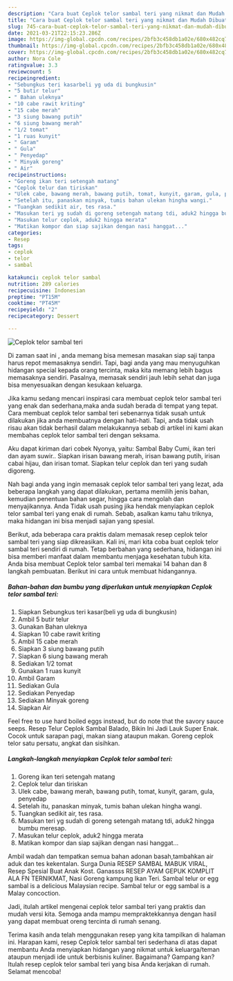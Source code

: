 ```yaml
---
description: "Cara buat Ceplok telor sambal teri yang nikmat dan Mudah Dibuat"
title: "Cara buat Ceplok telor sambal teri yang nikmat dan Mudah Dibuat"
slug: 745-cara-buat-ceplok-telor-sambal-teri-yang-nikmat-dan-mudah-dibuat
date: 2021-03-21T22:15:23.286Z
image: https://img-global.cpcdn.com/recipes/2bfb3c458db1a02e/680x482cq70/ceplok-telor-sambal-teri-foto-resep-utama.jpg
thumbnail: https://img-global.cpcdn.com/recipes/2bfb3c458db1a02e/680x482cq70/ceplok-telor-sambal-teri-foto-resep-utama.jpg
cover: https://img-global.cpcdn.com/recipes/2bfb3c458db1a02e/680x482cq70/ceplok-telor-sambal-teri-foto-resep-utama.jpg
author: Nora Cole
ratingvalue: 3.3
reviewcount: 5
recipeingredient:
- "Sebungkus teri kasarbeli yg uda di bungkusin"
- "5 butir telur"
- " Bahan uleknya"
- "10 cabe rawit kriting"
- "15 cabe merah"
- "3 siung bawang putih"
- "6 siung bawang merah"
- "1/2 tomat"
- "1 ruas kunyit"
- " Garam"
- " Gula"
- " Penyedap"
- " Minyak goreng"
- " Air"
recipeinstructions:
- "Goreng ikan teri setengah matang"
- "Ceplok telur dan tiriskan"
- "Ulek cabe, bawang merah, bawang putih, tomat, kunyit, garam, gula, penyedap"
- "Setelah itu, panaskan minyak, tumis bahan ulekan hingha wangi."
- "Tuangkan sedikit air, tes rasa."
- "Masukan teri yg sudah di goreng setengah matang tdi, aduk2 hingga bumbu meresap."
- "Masukan telur ceplok, aduk2 hingga merata"
- "Matikan kompor dan siap sajikan dengan nasi hanggat..."
categories:
- Resep
tags:
- ceplok
- telor
- sambal

katakunci: ceplok telor sambal 
nutrition: 289 calories
recipecuisine: Indonesian
preptime: "PT15M"
cooktime: "PT45M"
recipeyield: "2"
recipecategory: Dessert

---
```



![Ceplok telor sambal teri](https://img-global.cpcdn.com/recipes/2bfb3c458db1a02e/680x482cq70/ceplok-telor-sambal-teri-foto-resep-utama.jpg)

Di zaman  saat ini , anda memang bisa memesan masakan siap saji tanpa harus repot memasaknya sendiri. Tapi, bagi anda yang mau menyuguhkan hidangan special kepada orang tercinta, maka kita memang lebih bagus memasaknya sendiri. Pasalnya, memasak sendiri jauh lebih sehat dan juga bisa menyesuaikan dengan kesukaan keluarga.

Jika kamu sedang mencari inspirasi cara membuat ceplok telor sambal teri yang enak dan sederhana,maka anda sudah berada di tempat yang tepat. Cara membuat ceplok telor sambal teri  sebenarnya tidak susah untuk dilakukan jika anda membuatnya dengan hati-hati. Tapi, anda tidak usah risau akan tidak berhasil dalam melakukannya 
sebab di artikel ini kami akan membahas ceplok telor sambal teri dengan seksama.  

Aku dapat kiriman dari cobek Nyonya, yaitu: Sambal Baby Cumi, ikan teri dan ayam suwir.. Siapkan irisan bawang merah, irisan bawang putih, irisan cabai hijau, dan irisan tomat. Siapkan telur ceplok dan teri yang sudah digoreng.

Nah bagi anda yang ingin memasak ceplok telor sambal teri yang lezat, ada beberapa langkah yang dapat dilakukan, pertama memilih jenis bahan, kemudian penentuan bahan segar, hingga cara mengolah dan menyajikannya. Anda Tidak usah pusing jika hendak menyiapkan ceplok telor sambal teri yang enak di rumah. Sebab, asalkan kamu  tahu triknya, maka hidangan ini bisa menjadi sajian yang spesial.

Berikut, ada beberapa cara praktis  dalam memasak resep ceplok telor sambal teri yang siap dikreasikan. Kali ini, mari kita coba buat ceplok telor sambal teri sendiri di rumah. Tetap berbahan yang sederhana, hidangan ini bisa memberi manfaat dalam membantu menjaga kesehatan tubuh kita. Anda bisa membuat Ceplok telor sambal teri memakai 14 bahan dan 8 langkah pembuatan. Berikut ini cara untuk membuat hidangannya.

<!--inarticleads1-->

##### Bahan-bahan dan bumbu yang diperlukan untuk menyiapkan Ceplok telor sambal teri:

1. Siapkan Sebungkus teri kasar(beli yg uda di bungkusin)
1. Ambil 5 butir telur
1. Gunakan  Bahan uleknya
1. Siapkan 10 cabe rawit kriting
1. Ambil 15 cabe merah
1. Siapkan 3 siung bawang putih
1. Siapkan 6 siung bawang merah
1. Sediakan 1/2 tomat
1. Gunakan 1 ruas kunyit
1. Ambil  Garam
1. Sediakan  Gula
1. Sediakan  Penyedap
1. Sediakan  Minyak goreng
1. Siapkan  Air


Feel free to use hard boiled eggs instead, but do note that the savory sauce seeps. Resep Telur Ceplok Sambal Balado, Bikin Ini Jadi Lauk Super Enak. Cocok untuk sarapan pagi, makan siang ataupun makan. Goreng ceplok telor satu persatu, angkat dan sisihkan. 

<!--inarticleads2-->

##### Langkah-langkah menyiapkan Ceplok telor sambal teri:

1. Goreng ikan teri setengah matang
1. Ceplok telur dan tiriskan
1. Ulek cabe, bawang merah, bawang putih, tomat, kunyit, garam, gula, penyedap
1. Setelah itu, panaskan minyak, tumis bahan ulekan hingha wangi.
1. Tuangkan sedikit air, tes rasa.
1. Masukan teri yg sudah di goreng setengah matang tdi, aduk2 hingga bumbu meresap.
1. Masukan telur ceplok, aduk2 hingga merata
1. Matikan kompor dan siap sajikan dengan nasi hanggat...


Ambil wadah dan tempatkan semua bahan adonan basah,tambahkan air aduk dan tes kekentalan. Surga Dunia RESEP SAMBAL MABUK VIRAL, Resep Spesial Buat Anak Kost. Ganassss RESEP AYAM GEPUK KOMPLIT ALA FN TERNIKMAT, Nasi Goreng kampung Ikan Teri. Sambal telur or egg sambal is a delicious Malaysian recipe. Sambal telur or egg sambal is a Malay concoction. 

Jadi, itulah artikel mengenai  ceplok telor sambal teri  yang praktis dan mudah versi kita. Semoga anda mampu mempraktekkannya dengan hasil yang dapat membuat oreng tercinta di rumah senang. 

Terima kasih anda telah menggunakan resep yang kita tampilkan di halaman ini. Harapan kami, resep  Ceplok telor sambal teri sederhana di atas dapat membantu Anda menyiapkan hidangan yang nikmat untuk keluarga/teman ataupun menjadi ide untuk berbisnis kuliner. Bagaimana? Gampang kan? Itulah resep ceplok telor sambal teri yang bisa Anda kerjakan di rumah. Selamat mencoba!

